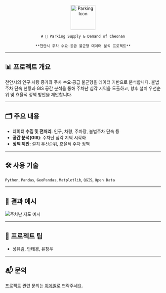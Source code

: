 
<div align="center">
	<img src="https://img.icons8.com/color/96/parking.png" alt="Parking Icon" width="80"/>
  
	# 🚗 Parking Supply & Demand of Cheonan
  
	**천안시 주차 수요·공급 불균형 데이터 분석 프로젝트**
</div>

---

## 📊 프로젝트 개요
천안시의 인구·차량 증가와 주차 수요·공급 불균형을 데이터 기반으로 분석합니다. 불법주차 단속 현황과 GIS 공간 분석을 통해 주차난 심각 지역을 도출하고, 향후 설치 우선순위 및 효율적 정책 방안을 제안합니다.

---

## 🗂️ 주요 내용
- **데이터 수집 및 전처리**: 인구, 차량, 주차장, 불법주차 단속 등
- **공간 분석(GIS)**: 주차난 심각 지역 시각화
- **정책 제안**: 설치 우선순위, 효율적 주차 정책

---

## 🛠️ 사용 기술
`Python`, `Pandas`, `GeoPandas`, `Matplotlib`, `QGIS`, `Open Data`

---

## 📍 결과 예시
![주차난 지도 예시](https://img.icons8.com/color/96/map.png)

---

## 👤 프로젝트 팀
- 성유림, 안태경, 유창우

---

## 📬 문의
프로젝트 관련 문의는 [이메일](mailto:your@email.com)로 연락주세요.
